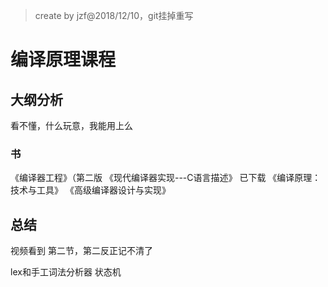 >create by jzf@2018/12/10，git挂掉重写
# 编译原理课程

## 大纲分析
看不懂，什么玩意，我能用上么
### 书
《编译器工程》（第二版
《现代编译器实现---C语言描述》  已下载
《编译原理：技术与工具》
《高级编译器设计与实现》

## 总结
视频看到 第二节，第二反正记不清了


lex和手工词法分析器
状态机
